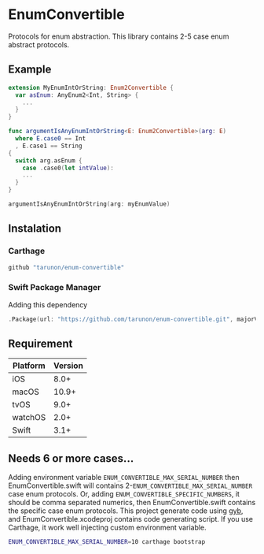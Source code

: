# EnumConvertible

Protocols for enum abstraction.
This library contains 2-5 case enum abstract protocols.

## Example
```swift
extension MyEnumIntOrString: Enum2Convertible {
  var asEnum: AnyEnum2<Int, String> {
    ...
  }
}

func argumentIsAnyEnumIntOrString<E: Enum2Convertible>(arg: E) 
  where E.case0 == Int
  , E.case1 == String 
{
  switch arg.asEnum {
    case .case0(let intValue):
    ...
  }
}

argumentIsAnyEnumIntOrString(arg: myEnumValue)
```

## Instalation
### Carthage
```ruby
github "tarunon/enum-convertible"
```

### Swift Package Manager
Adding this dependency
```swift
.Package(url: "https://github.com/tarunon/enum-convertible.git", majorVersion: 0)
```

## Requirement
Platform | Version
--- | ---
iOS | 8.0+
macOS | 10.9+
tvOS | 9.0+
watchOS | 2.0+
Swift | 3.1+

## Needs 6 or more cases...
Adding environment variable `ENUM_CONVERTIBLE_MAX_SERIAL_NUMBER` then EnumConvertible.swift will contains 2-`ENUM_CONVERTIBLE_MAX_SERIAL_NUMBER` case enum protocols.
Or, adding `ENUM_CONVERTIBLE_SPECIFIC_NUMBERS`, it should be comma separated numerics, then EnumConvertible.swift contains the specific case enum protocols.
This project generate code using [gyb](https://github.com/apple/swift/blob/master/utils/gyb.py), and EnumConvertible.xcodeproj contains code generating script.
If you use Carthage, it work well injecting custom environment variable.
```sh
ENUM_CONVERTIBLE_MAX_SERIAL_NUMBER=10 carthage bootstrap
```
